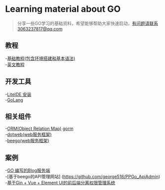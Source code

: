# Learning material about GO 
> 分享一些GO学习的基础资料，希望能够帮助大家快速启动，有问题请联系3063237817@qq.com

## 教程 <br>
  -[基础教程(包含环境搭建和基本语法)](https://www.runoob.com/go/go-tutorial.html) <br>
  -[英文教程](https://www.golang-book.com/books/intro)
## 开发工具 <br>
  -[LiteIDE 安装](https://www.cnblogs.com/mophy/p/8662552.html)<br>
  -[GoLang](https://www.jetbrains.com/go/)
## 相关组件 <br> 
  -[ORM(Object Relation Map)](https://www.jianshu.com/p/f1f9bbcff4dc)  [gorm](https://github.com/jinzhu/gorm) <BR>
  -[dotweb(web服务框架)](https://github.com/devfeel/dotweb)<BR>
  -[beego(web服务框架)](https://beego.me/)
## 案例
  -[GO 编写的Blog服务端](https://github.com/lyw1995/Golang-Blog-Server)<br>
  -[基于beego的API管理网站] (https://github.com/george518/PPGo_ApiAdmin)<br>
  -[基于Gin + Vue + Element UI的前后端分离权限管理系统](https://github.com/wenjianzhang/go-admin)<Br>
